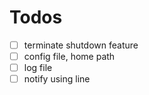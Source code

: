 # Todos

- [ ] terminate shutdown feature
- [ ] config file, home path
- [ ] log file
- [ ] notify using line
